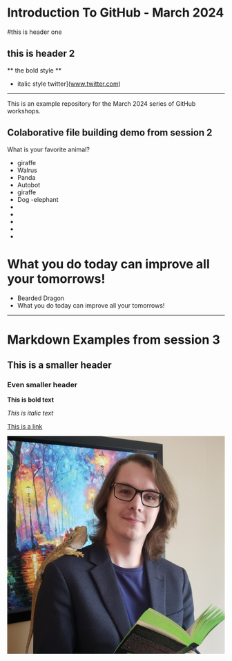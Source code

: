 # Introduction To GitHub - March 2024


#this is header one
## this is header 2

** the bold style **
* italic style
twitter](www.twitter.com)
---

This is an example repository for the March 2024 series of GitHub workshops.

## Colaborative file building demo from session 2

What is your favorite animal?

- giraffe
- Walrus
- Panda
- Autobot
- giraffe
- Dog
-elephant
-
-
-
-
-

What you do today can improve all your tomorrows!
=======
- Bearded Dragon
- What you do today can improve all your tomorrows!

---

# Markdown Examples from session 3
## This is a smaller header
### Even smaller header

**This is bold text**

*This is italic text*

[This is a link](www.google.ca)

![A man reading a book with a lizard](Daniel_Headshot_Library.jpg)




